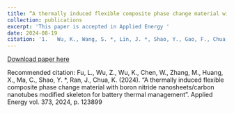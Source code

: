 ```yaml
---
title: “A thermally induced flexible composite phase change material with boron nitride nanosheets/carbon nanotubes modified skeleton for battery thermal management”
collection: publications
excerpt: 'This paper is accepted in Applied Energy '
date: 2024-08-19
citation: '1.	Wu, K., Wang, S. *, Lin, J. *, Shao, Y., Gao, F., Chua, K.'
---
```

[Download paper here](https://www.sciencedirect.com/science/article/pii/S0306261924012820?via%3Dihub)

Recommended citation: Fu, L., Wu, Z., Wu, K., Chen, W., Zhang, M., Huang, X., Ma, C., Shao, Y. *, Ran, J., Chua, K. (2024). “A thermally induced flexible composite phase change material with boron nitride nanosheets/carbon nanotubes modified skeleton for battery thermal management”. Applied Energy vol. 373, 2024, p. 123899
